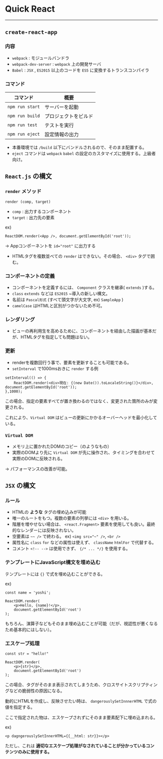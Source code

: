 # Quick React

---

## `create-react-app`

### 内容
- `webpack` : モジュールバンドラ
- `webpack-dev-server` : `webpack` 上の開発サーバ
- `Babel` : `JSX` , `ES2015` 以上のコードを `ES5` に変換するトランスコンパイラ

### コマンド

| コマンド | 概要 |
|---|---|
|`npm run start` |サーバーを起動 |
|`npm run build` |プロジェクトをビルド |
|`npm run test` |テストを実行 |
|`npm run eject`| 設定情報の出力 |

- 本番環境では `/build` 以下にバンドルされるので、そのまま配置する。
- `eject` コマンドは `webpack` `babel` の設定のカスタマイズに使用する。上級者向け。

## `React.js` の構文

### `render` メソッド

```
render (comp, target)
```

- `comp` : 出力するコンポーネント
- `target` : 出力先の要素

ex) 

```
ReactDOM.render(<App />, document.getElementById('root'));
```

→ Appコンポーネントを `id="root"` に出力する
- HTMLタグを複数並べての `render` はできない。その場合、 `<div>` タグで囲む。

### コンポーネントの定義

- コンポーネントを定義するには、 `Component` クラスを継承( `extends` )する。
- `class` `extends` などは `ES2015` ~導入の新しい構文。
- 名前は `Pascal形式` (すべて頭文字が大文字, ex) `SampleApp` )
- `camelCase` はHTMLと区別がつかないため不可。

### レンダリング

- ビューの再利用生を高めるために、コンポーネントを経由した描画が基本だが、HTMLタグを指定しても問題はない。

### 更新
- renderを複数回行う事で、要素を更新することも可能である。
- `setInterval` で1000msおきに `render` する例

```
setInterval(() => {
    ReactDOM.render(<div>現在: {(new Date()).toLocaleString()}</div>, document.getElementById('root'));
},1000);
```

この場合、指定の要素すべてが置き換わるのではなく、変更された箇所のみが変更される。

これにより、`Virtual DOM` はビューの更新にかかるオーバーヘッドを最小化している。

### `Virtual DOM`

- メモリ上に置かれたDOMのコピー（のようなもの）
- 実際のDOMより先に `Virtual DOM` が先に操作され、タイミングを合わせて実際のDOMに反映される。

→ パフォーマンスの改善が可能。

## `JSX` の構文

### ルール

- HTMLの **ような** タグの埋め込みが可能
- 唯一のルートをもつ。複数の要素の列挙には `<div>` を用いる。
- 階層を増やせない場合は、 `<react.Fragment>` 要素を使用しても良い。最終的なレンダーには反映されない。
- 空要素は `~~ />` で終わる。 ex) `<img src="~" />`, `<br />`
- 属性名に `class` `for` などの属性は使えず、 `className` `htmlFor` で代替する。
- コメント `<!-- -->` は使用できず、 `{/* ... */}` を使用する。

### テンプレートにJavaScript構文を埋め込む

テンプレートには `{}` で式を埋め込むことができる。

ex)

```
const name = 'yoshi';

ReactDOM.render(
    <p>Hello, {name}!</p>,
    document.getElementById('root')
);
```

もちろん、演算子などもそのまま埋め込むことが可能（だが、視認性が悪くなるため基本的にはしない）。

### エスケープ処理

```
const str = "hello!"

ReactDOM.render(
    <p>{str}</p>,
    document.getElementById('root')
);
```

この場合、タグがそのまま表示されてしまうため、クロスサイトスクリプティングなどの脆弱性の原因になる。

動的にHTMLを作成し、反映させたい時は、 `dangerouslySetInnnerHTML` で式の値を指定する。

ここで指定された物は、エスケープされずにそのまま要素配下に埋め込まれる。

ex)

```
<p dagngerouslySetInnerHTML={{__html: str}}></p>
```

ただし、これは **適切なエスケープ処理がなされていることが分かっているコンテンツのみに使用する。**
